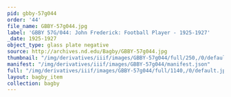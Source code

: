 ```yaml
---
pid: gbby-57g044
order: '44'
file_name: GBBY-57g044.jpg
label: 'GBBY 57G/044: John Frederick: Football Player - 1925-1927'
_date: 1925-1927
object_type: glass plate negative
source: http://archives.nd.edu/Bagby/GBBY-57g044.jpg
thumbnail: "/img/derivatives/iiif/images/GBBY-57g044/full/250,/0/default.jpg"
manifest: "/img/derivatives/iiif/images/GBBY-57g044/manifest.json"
full: "/img/derivatives/iiif/images/GBBY-57g044/full/1140,/0/default.jpg"
layout: bagby_item
collection: bagby
---
```


